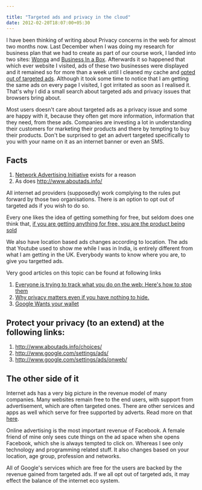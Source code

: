 ```yaml
---

title: "Targeted ads and privacy in the cloud"
date: 2012-02-20T18:07:00+05:30
---
```




I have been thinking of writing about Privacy concerns in the web for almost two months now. Last December when I was doing my research for business plan that we had to create as part of our course work, I landed into two sites: <a href="http://goo.gl/GB1RP" target="_blank">Wonga</a> and <a href="http://goo.gl/CTEpc" target="_blank">Business In a Box</a>. Afterwards it so happened that which ever website I visited, ads of these two businesses were displayed and it remained so for more than a week until I cleaned my cache and <a href="http://goo.gl/tIgNZ" target="_blank">opted out of targeted ads</a>. Although it took some time to notice that I am getting the same ads on every page I visited, I got irritated as soon as I realised it. That's why I did a small search about targeted ads and privacy issues that browsers bring about.
 
Most users doesn't care about targeted ads as a privacy issue and some are happy with it, because they often get more information, information that they need, from these ads. Companies are investing a lot in understanding their customers for marketing their products and there by tempting to buy their products. Don't be surprised to get an advert targeted specifically to you with your name on it as an internet banner or even an SMS.
 <h2>Facts</h2><ol> <li><a href="http://www.networkadvertising.org/">Network Advertising Initiative</a> exists for a reason</li> <li>As does <a href="http://www.aboutads.info/">http://www.aboutads.info/</a></li></ol>
All internet ad providers (supposedly) work complying to the rules put forward by those two organisations. There is an option to opt out of targeted ads if you wish to do so.
 
Every one likes the idea of getting something for free, but seldom does one think that, <a href="http://goo.gl/5hyre">if you are getting anything for free, you are the product being sold</a>
 
We also have location based ads changes according to location. The ads that Youtube used to show me while I was in India, is entirely different from what I am getting in the UK. Everybody wants to know where you are, to give you targetted ads.
 
Very good articles on this topic can be found at following links <ol><li><a href="http://goo.gl/pH6vX">Everyone is trying to track what you do on the web: Here's how to stop them</a></li><li><a href="http://goo.gl/NA15V">Why privacy matters even if you have nothing to hide.</a></li><li><a href="http://goo.gl/iIbjV">Google Wants your wallet</a></li></ol>
 <h2>Protect your privacy (to an extend) at the following links:</h2><ol><li><a href="http://goo.gl/tIgNZ">http://www.aboutads.info/choices/</a></li><li><a href="http://goo.gl/0D2iQ">http://www.google.com/settings/ads/</a></li><li><a href="http://goo.gl/3pcgE">http://www.google.com/settings/ads/onweb/</a></li></ol> <h2>The other side of it</h2>
Internet ads has a very big picture in the revenue model of many companies. Many websites remain free to the end users, with support from advertisement, which are often targeted ones. There are other services and apps as well which serve for free supported by adverts. Read more on that <a href="http://goo.gl/xXbzC">here</a>.
 
Online advertising is the most important revenue of Facebook. A female friend of mine only sees cute things on the ad space when she opens Facebook, which she is always tempted to click on. Whereas I see only technology and programming related stuff. It also changes based on your location, age group, profession and networks.
 
All of Google's services which are free for the users are backed by the revenue gained from targeted ads. If we all opt out of targeted ads, it may effect the balance of the internet eco system. 
 
